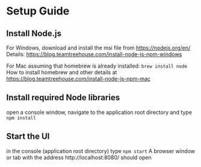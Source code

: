 # Setup Guide
## Install Node.js
For Windows, download and install the msi file from https://nodejs.org/en/
Details:
https://blog.teamtreehouse.com/install-node-js-npm-windows

For Mac
assuming that homebrew is already installed:
`brew install node`
How to install homebrew and other details at
https://blog.teamtreehouse.com/install-node-js-npm-mac

## Install required Node libraries
open a console window, navigate to the application root directory and type `npm install`

## Start the UI
in the console (application root directory) type `npm start`
A browser window or tab with the address http://localhost:8080/ should open

